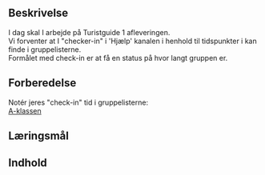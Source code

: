 ## Beskrivelse
I dag skal I arbejde på Turistguide 1 afleveringen.  
Vi forventer at I "checker-in" i 'Hjælp' kanalen i henhold til tidspunkter i kan finde i gruppelisterne.  
Formålet med check-in er at få en status på hvor langt gruppen er.

## Forberedelse
Notér jeres "check-in" tid i gruppelisterne:  
[A-klassen](https://studkea.sharepoint.com/:x:/r/sites/TeamDATA-GBG-F25AB-A/_layouts/15/Doc2.aspx?action=edit&sourcedoc=%7Bce411094-1bf1-4ddf-8b67-3169679aef94%7D&wdOrigin=TEAMS-MAGLEV.teamsSdk_ns.rwc&wdExp=TEAMS-TREATMENT&wdhostclicktime=1753255068888&web=1)  




## Læringsmål

## Indhold
